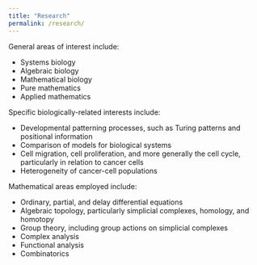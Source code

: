 ```yaml
---
title: "Research"
permalink: /research/
---
```


General areas of interest include:
- Systems biology
- Algebraic biology
- Mathematical biology
- Pure mathematics
- Applied mathematics

Specific biologically-related interests include:
- Developmental patterning processes, such as Turing patterns and positional information
- Comparison of models for biological systems
- Cell migration, cell proliferation, and more generally the cell cycle, particularly in relation to cancer cells
- Heterogeneity of cancer-cell populations

Mathematical areas employed include:
- Ordinary, partial, and delay differential equations
- Algebraic topology, particularly simplicial complexes, homology, and homotopy
- Group theory, including group actions on simplicial complexes
- Complex analysis
- Functional analysis
- Combinatorics



